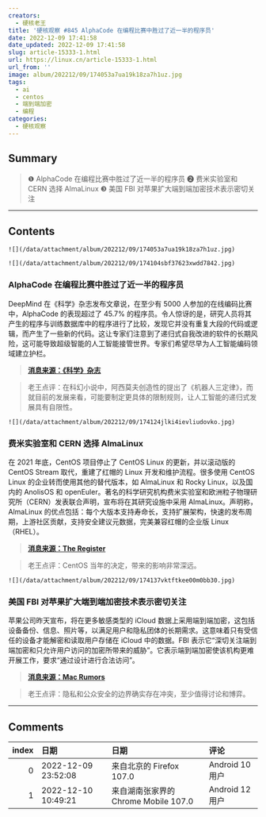 ```yaml
---
creators:
  - 硬核老王
title: '硬核观察 #845 AlphaCode 在编程比赛中胜过了近一半的程序员'
date: 2022-12-09 17:41:58
date_updated: 2022-12-09 17:41:58
slug: article-15333-1.html
url: https://linux.cn/article-15333-1.html
url_from: ''
image: album/202212/09/174053a7ua19k18za7h1uz.jpg
tags:
  - ai
  - centos
  - 端到端加密
  - 编程
categories:
  - 硬核观察
---
```


## Summary

> ❶ AlphaCode 在编程比赛中胜过了近一半的程序员
> ❷ 费米实验室和 CERN 选择 AlmaLinux
> ❸ 美国 FBI 对苹果扩大端到端加密技术表示密切关注

***

<!-- more -->

## Contents

`![](/data/attachment/album/202212/09/174053a7ua19k18za7h1uz.jpg)`

`![](/data/attachment/album/202212/09/174104sbf37623xwdd7842.jpg)`

### AlphaCode 在编程比赛中胜过了近一半的程序员

DeepMind 在《科学》杂志发布文章说，在至少有 5000 人参加的在线编码比赛中，AlphaCode 的表现超过了 45.7% 的程序员。令人惊讶的是，研究人员将其产生的程序与训练数据库中的程序进行了比较，发现它并没有重复大段的代码或逻辑，而产生了一些新的代码。这让专家们注意到了递归式自我改进的软件的长期风险，这可能导致超级智能的人工智能接管世界。专家们希望尽早为人工智能编码领域建立护栏。

> 
> **[消息来源：《科学》杂志](https://www.science.org/content/article/ai-learns-write-computer-code-stunning-advance)**
> 
> 
> 

> 
> 老王点评：在科幻小说中，阿西莫夫创造性的提出了《机器人三定律》，而就目前的发展来看，可能要制定更具体的限制规则，让人工智能的递归式发展具有自限性。
> 
> 
> 

`![](/data/attachment/album/202212/09/174124jlki4ievliudovko.jpg)`

### 费米实验室和 CERN 选择 AlmaLinux

在 2021 年底，CentOS 项目停止了 CentOS Linux 的更新，并以滚动版的 CentOS Stream 取代，重建了红帽的 Linux 开发和维护流程。很多使用 CentOS Linux 的企业转而使用其他的替代版本，如 AlmaLinux 和 Rocky Linux，以及国内的 AnolisOS 和 openEuler。著名的科学研究机构费米实验室和欧洲粒子物理研究所（CERN）发表联合声明，宣布将在其研究设施中采用 AlmaLinux。声明称，AlmaLinux 的优点包括：每个大版本支持寿命长，支持扩展架构，快速的发布周期，上游社区贡献，支持安全建议元数据，完美兼容红帽的企业版 Linux（RHEL）。

> 
> **[消息来源：The Register](https://www.theregister.com/2022/12/08/cern_fermilab_almalinux/)**
> 
> 
> 

> 
> 老王点评：CentOS 当年的决定，带来的影响非常深远。
> 
> 
> 

`![](/data/attachment/album/202212/09/174137vktftkee00m0bb30.jpg)`

### 美国 FBI 对苹果扩大端到端加密技术表示密切关注

苹果公司昨天宣布，将在更多敏感类型的 iCloud 数据上采用端到端加密，这包括设备备份、信息、照片等，以满足用户和隐私团体的长期需求。这意味着只有受信任的设备才能解密和读取用户存储在 iCloud 中的数据。FBI 表示它“深切关注端到端加密和只允许用户访问的加密所带来的威胁”。它表示端到端加密使该机构更难开展工作，要求“通过设计进行合法访问”。

> 
> **[消息来源：Mac Rumors](https://www.macrumors.com/2022/12/08/fbi-privacy-groups-icloud-encryption/)**
> 
> 
> 

> 
> 老王点评：隐私和公众安全的边界确实存在冲突，至少值得讨论和博弈。
> 
> 
>

***

## Comments

|   index | 日期                | 日期                                                 | 评论                                                                                                                                             |
|--------:|:--------------------|:-----------------------------------------------------|:-------------------------------------------------------------------------------------------------------------------------------------------------|
|       0 | 2022-12-09 23:52:08 | 来自北京的 Firefox 107.0|Android 10 用户             | 要防备人工智能不如先把精力放在版权之类有现实意义的问题上，现在所谓的人工智能无非是传统统计学随着计算机技术的发展进步了而已，离真正的智能还远着呢 |
|       1 | 2022-12-10 10:49:21 | 来自湖南张家界的 Chrome Mobile 107.0|Android 12 用户 | 底层基于统计和回归，拿来捞钱可以，别扯淡什么未来技术                                                                                             |
